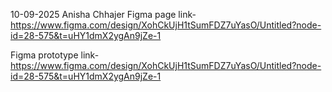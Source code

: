 10-09-2025
Anisha Chhajer
Figma page link-https://www.figma.com/design/XohCkUjH1tSumFDZ7uYasO/Untitled?node-id=28-575&t=uHY1dmX2ygAn9jZe-1

Figma prototype link-https://www.figma.com/design/XohCkUjH1tSumFDZ7uYasO/Untitled?node-id=28-575&t=uHY1dmX2ygAn9jZe-1
